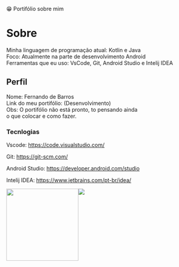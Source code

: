 😁 Portifólio sobre mim

<h1>Sobre</h1>
<p>
  Minha linguagem de programação atual: Kotlin e Java<br>
  Foco: Atualmente na parte de desenvolvimento Android<br>
  Ferramentas que eu uso: VsCode, Git, Android Studio e Intelij IDEA
</p>
<h2>Perfil</h2>
<p>
  Nome: Fernando de Barros<br>
  Link do meu portifólio: (Desenvolvimento)<br>
  Obs: O portifólio não está pronto, to pensando ainda<br>
  o que colocar e como fazer. 
</p>

<h3>Tecnlogias</h3>
<span>Vscode: </span>
<a href="https://code.visualstudio.com/">https://code.visualstudio.com/</a>
 
 <span>Git: </span>
 <a href="https://git-scm.com/">https://git-scm.com/</a>
  
 <span>Android Studio: </span>
 <a href="https://developer.android.com/studio">https://developer.android.com/studio</a>

 <span>Intelij IDEA: </span>
 <a href="https://www.jetbrains.com/pt-br/idea/">https://www.jetbrains.com/pt-br/idea/</a>



<div style="display: flex; align-itens: center;">
  <img src="https://github-readme-stats.vercel.app/api/top-langs/?username=fernandobarrosd&layout=compact&show_icons=true&title_color=ffffff&icon_color=34abeb&text_color=daf7dc&bg_color=151515" style="height: 190px;"/>
  <img src="https://github-readme-stats.vercel.app/api?username=fernandobarrosd&show_icons=true&title_color=ffffff&icon_color=34abeb&text_color=daf7dc&bg_color=151515""/>
</div>

